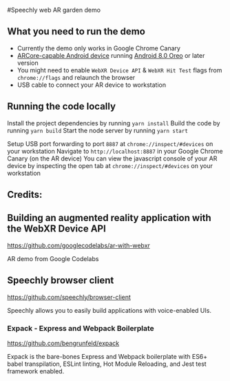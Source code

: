 #Speechly web AR garden demo

## What you need to run the demo

* Currently the demo only works in Google Chrome Canary
* [ARCore-capable Android device](https://developers.google.com/ar/discover/#supported_devices) running [Android 8.0 Oreo](https://www.android.com/versions/oreo-8-0/) or later version
* You might need to enable `WebXR Device API` & `WebXR Hit Test` flags from `chrome://flags` and relaunch the browser
* USB cable to connect your AR device to workstation


## Running the code locally

Install the project dependencies by running `yarn install`
Build the code by running `yarn build`
Start the node server by running `yarn start`

Setup USB port forwarding to port `8887` at `chrome://inspect/#devices` on your workstation
Navigate to `http://localhost:8887` in your Google Chrome Canary (on the AR device)
You can view the javascript console of your AR device by inspecting the open tab at `chrome://inspect/#devices` on your workstation

## Credits: 

## Building an augmented reality application with the WebXR Device API
https://github.com/googlecodelabs/ar-with-webxr

AR demo from Google Codelabs

## Speechly browser client
https://github.com/speechly/browser-client

Speechly allows you to easily build applications with voice-enabled UIs.

### Expack - Express and Webpack Boilerplate
https://github.com/bengrunfeld/expack

Expack is the bare-bones Express and Webpack boilerplate with ES6+ babel transpilation, ESLint linting, Hot Module Reloading, and Jest test framework enabled.
